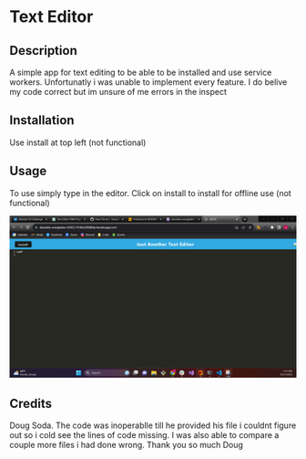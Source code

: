 # Text Editor

## Description

A simple app for text editing to be able to be installed and use service workers. Unfortunatly i was unable to implement every feature.
I do belive my code correct but im unsure of me errors in the inspect


## Installation

Use install at top left (not functional)

## Usage

To use simply type in the editor. Click on install to install for offline use (not functional)


![Screenshot](snip.png)


## Credits

Doug Soda. The code was inoperablle till he provided his file i couldnt figure out so i cold see the lines of code missing. I was also able to compare a couple more files i had done wrong. Thank you so much Doug